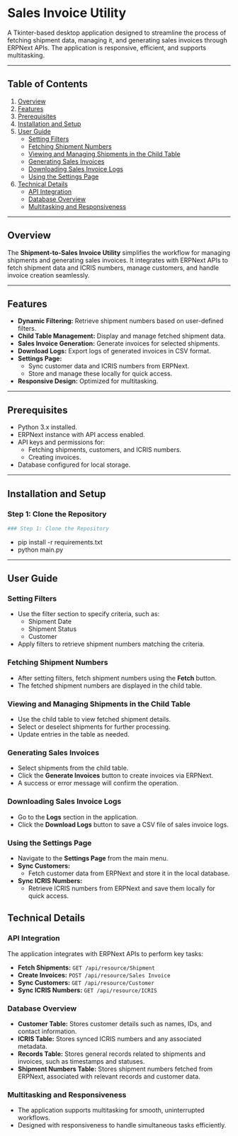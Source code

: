 # Sales Invoice Utility

A Tkinter-based desktop application designed to streamline the process of fetching shipment data, managing it, and generating sales invoices through ERPNext APIs. The application is responsive, efficient, and supports multitasking.

---

## Table of Contents
1. [Overview](#overview)
2. [Features](#features)
3. [Prerequisites](#prerequisites)
4. [Installation and Setup](#installation-and-setup)
5. [User Guide](#user-guide)
   - [Setting Filters](#setting-filters)
   - [Fetching Shipment Numbers](#fetching-shipment-numbers)
   - [Viewing and Managing Shipments in the Child Table](#viewing-and-managing-shipments-in-the-child-table)
   - [Generating Sales Invoices](#generating-sales-invoices)
   - [Downloading Sales Invoice Logs](#downloading-sales-invoice-logs)
   - [Using the Settings Page](#using-the-settings-page)
6. [Technical Details](#technical-details)
   - [API Integration](#api-integration)
   - [Database Overview](#database-overview)
   - [Multitasking and Responsiveness](#multitasking-and-responsiveness)


---

## Overview
The **Shipment-to-Sales Invoice Utility** simplifies the workflow for managing shipments and generating sales invoices. It integrates with ERPNext APIs to fetch shipment data and ICRIS numbers, manage customers, and handle invoice creation seamlessly.

---

## Features
- **Dynamic Filtering:** Retrieve shipment numbers based on user-defined filters.
- **Child Table Management:** Display and manage fetched shipment data.
- **Sales Invoice Generation:** Generate invoices for selected shipments.
- **Download Logs:** Export logs of generated invoices in CSV format.
- **Settings Page:**
  - Sync customer data and ICRIS numbers from ERPNext.
  - Store and manage these locally for quick access.
- **Responsive Design:** Optimized for multitasking.

---

## Prerequisites
- Python 3.x installed.
- ERPNext instance with API access enabled.
- API keys and permissions for:
  - Fetching shipments, customers, and ICRIS numbers.
  - Creating invoices.
- Database configured for local storage.

---
## Installation and Setup

### Step 1: Clone the Repository
```bash
### Step 1: Clone the Repository
``` 
- pip install -r requirements.txt
- python main.py
---
## User Guide

### Setting Filters
- Use the filter section to specify criteria, such as:
  - Shipment Date
  - Shipment Status
  - Customer
- Apply filters to retrieve shipment numbers matching the criteria.

### Fetching Shipment Numbers
- After setting filters, fetch shipment numbers using the **Fetch** button.
- The fetched shipment numbers are displayed in the child table.

### Viewing and Managing Shipments in the Child Table
- Use the child table to view fetched shipment details.
- Select or deselect shipments for further processing.
- Update entries in the table as needed.

### Generating Sales Invoices
- Select shipments from the child table.
- Click the **Generate Invoices** button to create invoices via ERPNext.
- A success or error message will confirm the operation.

### Downloading Sales Invoice Logs
- Go to the **Logs** section in the application.
- Click the **Download Logs** button to save a CSV file of sales invoice logs.

### Using the Settings Page
- Navigate to the **Settings Page** from the main menu.
- **Sync Customers:**
  - Fetch customer data from ERPNext and store it in the local database.
- **Sync ICRIS Numbers:**
  - Retrieve ICRIS numbers from ERPNext and save them locally for quick access.
 
## Technical Details

### API Integration
The application integrates with ERPNext APIs to perform key tasks:
- **Fetch Shipments:** `GET /api/resource/Shipment`
- **Create Invoices:** `POST /api/resource/Sales Invoice`
- **Sync Customers:** `GET /api/resource/Customer`
- **Sync ICRIS Numbers:** `GET /api/resource/ICRIS`

### Database Overview
- **Customer Table:** Stores customer details such as names, IDs, and contact information.
- **ICRIS Table:** Stores synced ICRIS numbers and any associated metadata.
- **Records Table:** Stores general records related to shipments and invoices, such as timestamps and statuses.
- **Shipment Numbers Table:** Stores shipment numbers fetched from ERPNext, associated with relevant records and customer data.
  
### Multitasking and Responsiveness
- The application supports multitasking for smooth, uninterrupted workflows.
- Designed with responsiveness to handle simultaneous tasks efficiently.   
